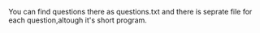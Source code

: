 You can find questions there as questions.txt and there is seprate file for each question,altough it's short program.
